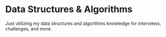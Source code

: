 # Data Structures & Algorithms

Just utilizing my data structures and algorithms knowledge for interviews, challenges, and more.
